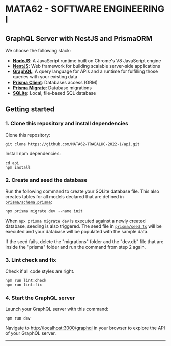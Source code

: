 # MATA62 - SOFTWARE ENGINEERING I 
## GraphQL Server with NestJS and PrismaORM

We choose the following stack:

- [**NodeJS**](https://nodejs.org/en/): A JavaScript runtime built on Chrome's V8 JavaScript engine
- [**NestJS**](https://docs.nestjs.com/graphql/quick-start): Web framework for building scalable server-side applications
- [**GraphQL**](https://graphql.org/): A query language for APIs and a runtime for fulfilling those queries with your existing data
- [**Prisma Client**](https://www.prisma.io/docs/concepts/components/prisma-client): Databases access (ORM)                  
- [**Prisma Migrate**](https://www.prisma.io/docs/concepts/components/prisma-migrate): Database migrations               
- [**SQLite**](https://www.sqlite.org/index.html): Local, file-based SQL database

## Getting started

### 1. Clone this repository and install dependencies

Clone this repository:

```
git clone https://github.com/MATA62-TRABALHO-2022-1/api.git
```

Install npm dependencies:

```
cd api
npm install
```

### 2. Create and seed the database

Run the following command to create your SQLite database file. This also creates tables for all models declared that are defined in [`prisma/schema.prisma`](./prisma/schema.prisma):

```
npx prisma migrate dev --name init
```

When `npx prisma migrate dev` is executed against a newly created database, seeding is also triggered. The seed file in [`prisma/seed.ts`](./prisma/seed.ts) will be executed and your database will be populated with the sample data.

If the seed fails, delete the "migrations" folder and the "dev.db" file that are inside the "prisma" folder and run the command from step 2 again.

### 3. Lint check and fix

Check if all code styles are right.

```
npm run lint:check
npm run lint:fix
```

### 4. Start the GraphQL server

Launch your GraphQL server with this command:

```
npm run dev
```

Navigate to [http://localhost:3000/graphql](http://localhost:3000/graphql) in your browser to explore the API of your GraphQL server.

---
